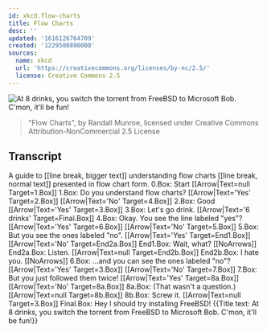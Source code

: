 ```yaml
---
id: xkcd.flow-charts
title: Flow Charts
desc: ''
updated: '1616126764709'
created: '1229500800000'
sources:
  name: xkcd
  url: 'https://creativecommons.org/licenses/by-nc/2.5/'
  license: Creative Commons 2.5
---
```

![At 8 drinks, you switch the torrent from FreeBSD to Microsoft Bob.  C'mon, it'll be fun!](https://imgs.xkcd.com/comics/flow_charts.png)
> "Flow Charts", by Randall Munroe, licensed under Creative Commons Attribution-NonCommercial 2.5 License

## Transcript
A guide to [[line break, bigger text]] understanding flow charts [[line break, normal text]] presented in flow chart form.
0.Box: Start
   [[Arrow|Text=null Target=1.Box]]
1.Box: Do you understand flow charts?
   [[Arrow|Text='Yes' Target=2.Box]]
   [[Arrow|Text='No' Target=4.Box]]
2.Box: Good
   [[Arrow|Text='Yes' Target=3.Box]]
3.Box: Let's go drink.
   [[Arrow|Text='6 drinks' Target=Final.Box]]
4.Box: Okay. You see the line labeled "yes"?
   [[Arrow|Text='Yes' Target=6.Box]]
   [[Arrow|Text='No' Target=5.Box]]
5.Box: But you see the ones labeled "no".
   [[Arrow|Text='Yes' Target=End1.Box]]
   [[Arrow|Text='No' Target=End2a.Box]]
End1.Box: Wait, what?
   [[NoArrows]]
End2a.Box: Listen.
   [[Arrow|Text=null Target=End2b.Box]]
End2b.Box: I hate you.
   [[NoArrows]]
6.Box: ...and you can see the ones labeled "no"?
   [[Arrow|Text='Yes' Target=3.Box]]
   [[Arrow|Text='No' Target=7.Box]]
7.Box: But you just followed them twice!
   [[Arrow|Text='Yes' Target=8a.Box]]
   [[Arrow|Text='No' Target=8a.Box]]
8a.Box: (That wasn't a question.)
   [[Arrow|Text=null Target=8b.Box]]
8b.Box: Screw it.
   [[Arrow|Text=null Target=3.Box]]
Final.Box: Hey I should try installing FreeBSD!
{{Title text: At 8 drinks, you switch the torrent from FreeBSD to Microsoft Bob. C'mon, it'll be fun!}}

